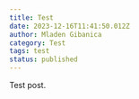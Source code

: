 ```yaml
---
title: Test
date: 2023-12-16T11:41:50.012Z
author: Mladen Gibanica
category: Test
tags: test
status: published
---
```

Test post.